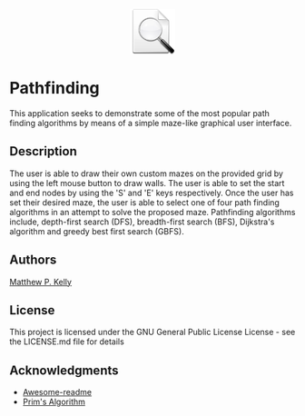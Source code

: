 <p align="center">
	<a href="https://github.com/MattyK-123/Pathfinding">
		<img src="Assets/search.png" alt="Logo" width="80" height="80">
	</a>
</p>

# Pathfinding

This application seeks to demonstrate some of the most popular path finding algorithms by means of a simple maze-like graphical user interface.

## Description

The user is able to draw their own custom mazes on the provided grid by using the left mouse button to draw walls. The user is able to set the start and end nodes by using the 'S' and 'E' keys respectively. Once the user has set their desired maze, the user is able to select one of four path finding algorithms in an attempt to solve the proposed maze. Pathfinding algorithms include, depth-first search (DFS), breadth-first search (BFS), Dijkstra's algorithm and greedy best first search (GBFS).

## Authors

[Matthew P. Kelly](https://www.linkedin.com/in/matthew-kelly-aa11a9189/)

## License

This project is licensed under the GNU General Public License License - see the LICENSE.md file for details

## Acknowledgments

* [Awesome-readme](https://github.com/matiassingers/awesome-readme)
* [Prim's Algorithm](https://stackoverflow.com/questions/29739751/implementing-a-randomly-generated-maze-using-prims-algorithm)
